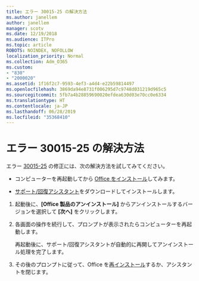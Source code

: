 ```yaml
---
title: エラー 30015-25 の解決方法
ms.author: janellem
author: janellem
manager: scotv
ms.date: 12/19/2018
ms.audience: ITPro
ms.topic: article
ROBOTS: NOINDEX, NOFOLLOW
localization_priority: Normal
ms.collection: Adm_O365
ms.custom:
- "830"
- "2000020"
ms.assetid: 1f16f2c7-9593-4ef3-a4d4-e22b59814497
ms.openlocfilehash: 3869da94e8731f006295d7c9748d031219d965c5
ms.sourcegitcommit: 5fb7a4b28859690020efdea630d03e70cc0e6334
ms.translationtype: HT
ms.contentlocale: ja-JP
ms.lasthandoff: 06/28/2019
ms.locfileid: "35368410"
---
```

# <a name="solutions-for-error-30015-25"></a>エラー 30015-25 の解決方法

エラー [30015-25](https://support.office.com/article/d5df89a9-0507-4b4c-92f9-22f457e630aa?wt.mc_id=Alchemy_ClientDIA) の修正には、次の解決方法を試してみてください。
  
- コンピューターを再起動してから [Office をインストール](https://portal.office.com/OLS/MySoftware.aspx)してみます。

- [サポート/回復アシスタント](https://aka.ms/SARA-OfficeUninstall-Alchemy)をダウンロードしてインストールします。

1. 起動後に、**[Office 製品のアンインストール]** からアンインストールするバージョンを選択して **[次へ]** をクリックします。

2. 各画面の操作を続行して、プロンプトが表示されたらコンピューターを再起動します。

    再起動後に、サポート/回復アシスタントが自動的に再開してアンインストール処理を完了します。

3. その後のプロンプトに従って、Office を[再インストール](https://portal.office.com/OLS/MySoftware.aspx)するか、アシスタントを閉じます。
